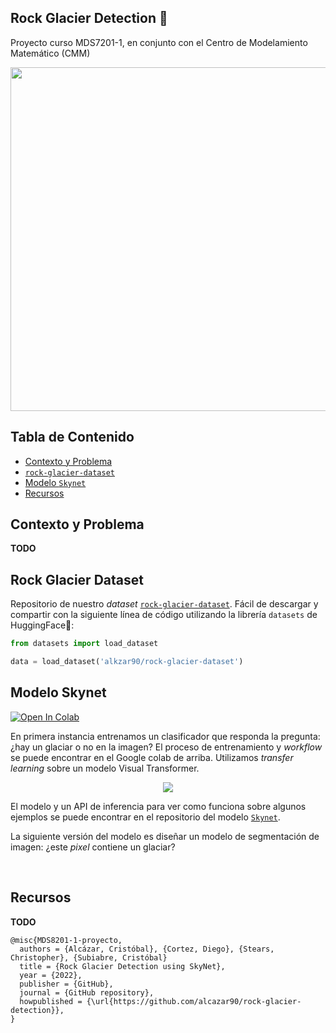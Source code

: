## Rock Glacier Detection 📡
Proyecto curso MDS7201-1, en conjunto con el Centro de Modelamiento Matemático (CMM)

<p align="center">
<img src="fig/rock-glacier-portrait.png" width="550"/>
</p>

## Tabla de Contenido
 * [Contexto y Problema](#contexto-y-problema)
 * [`rock-glacier-dataset`](#rock-glacier-dataset)
 * [Modelo `Skynet`](#modelo-skynet)
 * [Recursos](#recursos)


## Contexto y Problema

**TODO**

## Rock Glacier Dataset

Repositorio de nuestro _dataset_ [`rock-glacier-dataset`](https://huggingface.co/datasets/alkzar90/rock-glacier-dataset). Fácil de descargar y compartir con la siguiente línea de código utilizando la librería `datasets` de HuggingFace🤗:

```python
from datasets import load_dataset

data = load_dataset('alkzar90/rock-glacier-dataset')
```

## Modelo Skynet

<a href="https://colab.research.google.com/drive/1QAMQJlxkQilh_Km_oGtgQtZF6FZ6uPvS?usp=sharing">
  <img src="https://colab.research.google.com/assets/colab-badge.svg" alt="Open In Colab"/>
</a>

En primera instancia entrenamos un clasificador que responda la pregunta:
¿hay un glaciar o no en la imagen? El proceso de entrenamiento y _workflow_
se puede encontrar en el Google colab de arriba. Utilizamos _transfer learning_
sobre  un modelo Visual Transformer.

<center>

![](https://huggingface.co/blog/assets/51_fine_tune_vit/vit-figure.jpg)

</center>

El modelo y un API de inferencia para ver como funciona sobre algunos ejemplos
se puede encontrar en el repositorio del modelo [`Skynet`](https://huggingface.co/alkzar90/skynet).

La siguiente versión del modelo es diseñar un modelo de segmentación de 
imagen: ¿este _pixel_ contiene un glaciar?

<br>

## Recursos

**TODO**


```
@misc{MDS8201-1-proyecto,
  authors = {Alcázar, Cristóbal}, {Cortez, Diego}, {Stears, Christopher}, {Subiabre, Cristóbal}
  title = {Rock Glacier Detection using SkyNet},
  year = {2022},
  publisher = {GitHub},
  journal = {GitHub repository},
  howpublished = {\url{https://github.com/alcazar90/rock-glacier-detection}},
}
```
